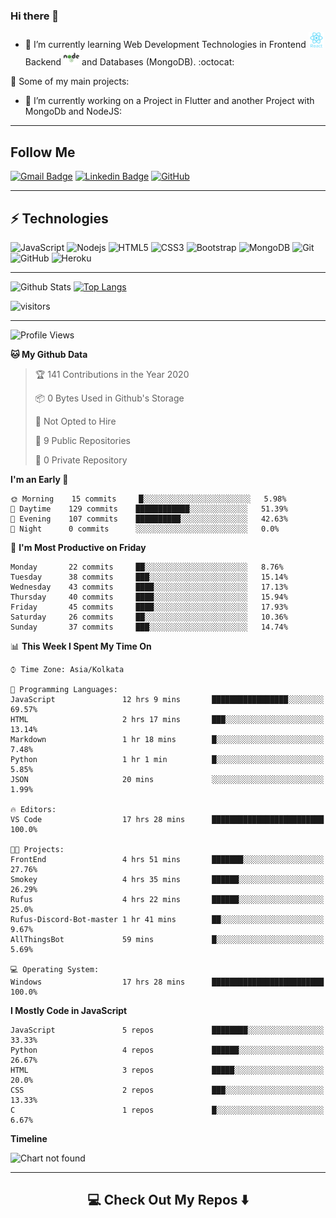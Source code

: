 ### Hi there 👋

- 🌱 I’m currently learning Web Development Technologies in Frontend <img src="https://raw.githubusercontent.com/devicons/devicon/master/icons/react/react-original-wordmark.svg" alt="react" width="25" height="25" /> Backend <img src="https://raw.githubusercontent.com/devicons/devicon/master/icons/nodejs/nodejs-original-wordmark.svg" alt="nodejs" width="25" height="25" />
 and Databases (MongoDB). :octocat:

🚀 Some of my main projects:

- 🔭 I’m currently working on a Project in Flutter and another Project with MongoDb and NodeJS:

<hr>

## Follow Me


[![Gmail Badge](https://img.shields.io/badge/-where.ransome@gmail.com-c14438?style=flat-square&logo=Gmail&logoColor=white&link=mailto:where.ransome@gmail.com)](mailto:where.ransome@gmail.com)
[![Linkedin Badge](https://img.shields.io/badge/-anjannair-blue?style=flat-square&logo=Linkedin&logoColor=white&link=https://www.linkedin.com/in/anjannair/)](https://www.linkedin.com/in/anjannair/)
[![GitHub](https://img.shields.io/badge/-GitHub-181717?style=flat-square&logo=github&logoColor=white&link=https://github.com/anjannair)](https://github.com/anjannair)

<hr>

## ⚡ Technologies

![JavaScript](https://img.shields.io/badge/-JavaScript-black?style=flat-square&logo=javascript)
![Nodejs](https://img.shields.io/badge/-Nodejs-black?style=flat-square&logo=Node.js)
![HTML5](https://img.shields.io/badge/-HTML5-E34F26?style=flat-square&logo=html5&logoColor=white)
![CSS3](https://img.shields.io/badge/-CSS3-1572B6?style=flat-square&logo=css3)
![Bootstrap](https://img.shields.io/badge/-Bootstrap-563D7C?style=flat-square&logo=bootstrap)
![MongoDB](https://img.shields.io/badge/-MongoDB-black?style=flat-square&logo=mongodb)
![Git](https://img.shields.io/badge/-Git-black?style=flat-square&logo=git)
![GitHub](https://img.shields.io/badge/-GitHub-181717?style=flat-square&logo=github)
![Heroku](https://img.shields.io/badge/-Heroku-black?style=flat-square&logo=heroku)

<hr>

![Github Stats](https://github-readme-stats.vercel.app/api?username=anjannair&count_private=true&show_icons=true)
[![Top Langs](https://github-readme-stats.vercel.app/api/top-langs/?username=anjannair&layout=compact)](https://github.com/anuraghazra/github-readme-stats)

![visitors](https://visitor-badge.glitch.me/badge?page_id=anjannair)

<hr>

<!--START_SECTION:waka-->
![Profile Views](http://img.shields.io/badge/Profile%20Views-4-blue)

**🐱 My Github Data** 

> 🏆 141 Contributions in the Year 2020
 > 
> 📦 0 Bytes Used in Github's Storage 
 > 
> 🚫 Not Opted to Hire
 > 
> 📜 9 Public Repositories
 > 
> 🔑 0 Private Repository 
 > 
**I'm an Early 🐤** 

```text
🌞 Morning    15 commits     █░░░░░░░░░░░░░░░░░░░░░░░░   5.98% 
🌆 Daytime    129 commits    ████████████░░░░░░░░░░░░░   51.39% 
🌃 Evening    107 commits    ██████████░░░░░░░░░░░░░░░   42.63% 
🌙 Night      0 commits      ░░░░░░░░░░░░░░░░░░░░░░░░░   0.0%

```
📅 **I'm Most Productive on Friday** 

```text
Monday       22 commits     ██░░░░░░░░░░░░░░░░░░░░░░░   8.76% 
Tuesday      38 commits     ███░░░░░░░░░░░░░░░░░░░░░░   15.14% 
Wednesday    43 commits     ████░░░░░░░░░░░░░░░░░░░░░   17.13% 
Thursday     40 commits     ████░░░░░░░░░░░░░░░░░░░░░   15.94% 
Friday       45 commits     ████░░░░░░░░░░░░░░░░░░░░░   17.93% 
Saturday     26 commits     ██░░░░░░░░░░░░░░░░░░░░░░░   10.36% 
Sunday       37 commits     ███░░░░░░░░░░░░░░░░░░░░░░   14.74%

```


📊 **This Week I Spent My Time On** 

```text
⌚︎ Time Zone: Asia/Kolkata

💬 Programming Languages: 
JavaScript               12 hrs 9 mins       █████████████████░░░░░░░░   69.57% 
HTML                     2 hrs 17 mins       ███░░░░░░░░░░░░░░░░░░░░░░   13.14% 
Markdown                 1 hr 18 mins        █░░░░░░░░░░░░░░░░░░░░░░░░   7.48% 
Python                   1 hr 1 min          █░░░░░░░░░░░░░░░░░░░░░░░░   5.85% 
JSON                     20 mins             ░░░░░░░░░░░░░░░░░░░░░░░░░   1.99%

🔥 Editors: 
VS Code                  17 hrs 28 mins      █████████████████████████   100.0%

🐱‍💻 Projects: 
FrontEnd                 4 hrs 51 mins       ███████░░░░░░░░░░░░░░░░░░   27.76% 
Smokey                   4 hrs 35 mins       ██████░░░░░░░░░░░░░░░░░░░   26.29% 
Rufus                    4 hrs 22 mins       ██████░░░░░░░░░░░░░░░░░░░   25.0% 
Rufus-Discord-Bot-master 1 hr 41 mins        ██░░░░░░░░░░░░░░░░░░░░░░░   9.67% 
AllThingsBot             59 mins             █░░░░░░░░░░░░░░░░░░░░░░░░   5.69%

💻 Operating System: 
Windows                  17 hrs 28 mins      █████████████████████████   100.0%

```

**I Mostly Code in JavaScript** 

```text
JavaScript               5 repos             ████████░░░░░░░░░░░░░░░░░   33.33% 
Python                   4 repos             ██████░░░░░░░░░░░░░░░░░░░   26.67% 
HTML                     3 repos             █████░░░░░░░░░░░░░░░░░░░░   20.0% 
CSS                      2 repos             ███░░░░░░░░░░░░░░░░░░░░░░   13.33% 
C                        1 repos             █░░░░░░░░░░░░░░░░░░░░░░░░   6.67%

```


**Timeline**

![Chart not found](https://github.com/anjannair/anjannair/blob/master/charts/bar_graph.png) 


<!--END_SECTION:waka-->

<hr>

<h2  align="center">💻 Check Out My Repos ⬇️ </h2>

<!--
**minoveaz/minoveaz** is a ✨ _special_ ✨ repository because its `README.md` (this file) appears on your GitHub profile.

Here are some ideas to get you started:

- 🔭 I’m currently working on ...

- 👯 I’m looking to collaborate on ...
- 🤔 I’m looking for help with ...
- 💬 Ask me about ...
- 📫 How to reach me: ...
- 😄 Pronouns: ...
- ⚡ Fun fact: ...
-->
